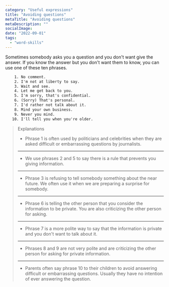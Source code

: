 ```yaml
---
category: "Useful expressions"
title: "Avoiding questions"
metaTitle: "Avoiding questions"
metaDescription: ""
socialImage:
date: "2022-09-01"
tags:
  - "word-skills"
---
```


Sometimes somebody asks you a question and you don't want give the answer. If you know the answer but you don't want them to know, you can use one of these ten phrases.

```txt
    1. No comment.
    2. I'm not at liberty to say.
    3. Wait and see.
    4. Let me get back to you.
    5. I'm sorry, that's confidential.
    6. (Sorry) That's personal.
    7. I'd rather not talk about it.
    8. Mind your own business.
    9. Never you mind.
   10. I'll tell you when you're older.
```

> Explanations
>
> - Phrase 1 is often used by politicians and celebrities when they are asked difficult or embarrassing questions by journalists.
>
> ---
>
> - We use phrases 2 and 5 to say there is a rule that prevents you giving information.
>
> ---
>
> - Phrase 3 is refusing to tell somebody something about the near future. We often use it when we are preparing a surprise for somebody.
>
> ---
>
> - Phrase 6 is telling the other person that you consider the information to be private. You are also criticizing the other person for asking.
>
> ---
>
> - Phrase 7 is a more polite way to say that the information is private and you don't want to talk about it.
>
> ---
>
> - Phrases 8 and 9 are not very polite and are criticizing the other person for asking for private information.
>
> ---
>
> - Parents often say phrase 10 to their children to avoid answering difficult or embarrassing questions. Usually they have no intention of ever answering the question.
